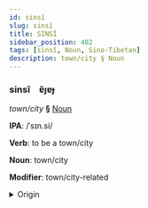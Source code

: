 ```yaml
---
id: sinsî
slug: sinsî
title: SINSÎ
sidebar_position: 402
tags: [sinsî, Noun, Sino-Tibetan]
description: town/city § Noun
---
```


### sinsî&emsp;<span kind="abugida">ɐ̃ȷɐɟ</span>

*town/city* **§** [Noun](../../tags/Noun)

**IPA**: /ˈsɪn.si/

**Verb**: to be a town/city

**Noun**: town/city

**Modifier**: town/city-related

<details>
    <summary>Origin</summary>
    Cantonese 城市 sing si /sɪŋsiː/<br/>
    <em>Sino-Tibetan Language Family</em>
</details>